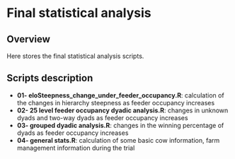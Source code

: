 # Final statistical analysis

## Overview
Here stores the final statistical analysis scripts. 

## Scripts description
- **01- eloSteepness_change_under_feeder_occupancy.R**: calculation of the changes in hierarchy steepness as feeder occupancy increases
- **02- 25 level feeder occupancy dyadic analysis.R**: changes in unknown dyads and two-way dyads as feeder occupancy increases
- **03- grouped dyadic analysis.R**: changes in the winning percentage of dyads as feeder occupancy increases
- **04- general stats.R**: calculation of some basic cow information, farm management information during the trial


